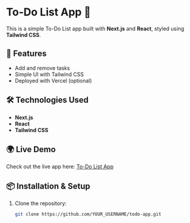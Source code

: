 # To-Do List App 📝

This is a simple To-Do List app built with **Next.js** and **React**, styled using **Tailwind CSS**.

## 🚀 Features
- Add and remove tasks
- Simple UI with Tailwind CSS
- Deployed with Vercel (optional)

## 🛠 Technologies Used
- **Next.js**
- **React**
- **Tailwind CSS**

## 🌍 Live Demo
Check out the live app here: [To-Do List App](https://todo-app-one-zeta-90.vercel.app)

## 📦 Installation & Setup
1. Clone the repository:
   ```bash
   git clone https://github.com/YOUR_USERNAME/todo-app.git
